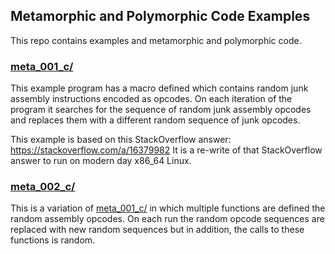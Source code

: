 
## Metamorphic and Polymorphic Code Examples

This repo contains examples and metamorphic and polymorphic code.


### [meta_001_c/](meta_001_c/)

This example program has a macro defined which contains random junk assembly instructions encoded as opcodes. On each iteration of the program it searches for the sequence of random junk assembly opcodes and replaces them with a different random sequence of junk opcodes.

This example is based on this StackOverflow answer: https://stackoverflow.com/a/16379982
It is a re-write of that StackOverflow answer to run on modern day x86_64 Linux. 


### [meta_002_c/](meta_002_c/)

This is a variation of [meta_001_c/](meta_001_c/) in which multiple functions are defined the random assembly opcodes. On each run the random opcode sequences are replaced with new random sequences but in addition, the calls to these functions is random.